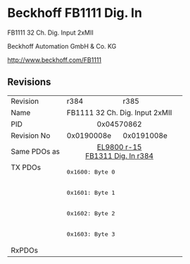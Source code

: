 # Beckhoff FB1111 Dig. In

FB1111 32 Ch. Dig. Input 2xMII

Beckhoff Automation GmbH & Co. KG

http://www.beckhoff.com/FB1111

## Revisions
<table>
<tr >
<td>Revision</td>
<td>r384</td>
<td>r385</td>
</tr>
<tr >
<td>Name</td>
<td colspan=2 align="center">FB1111 32 Ch. Dig. Input 2xMII</td>
</tr>
<tr >
<td>PID</td>
<td colspan=2 align="center">0x04570862</td>
</tr>
<tr >
<td>Revision No</td>
<td>0x0190008e</td>
<td>0x0191008e</td>
</tr>
<tr >
<td>Same PDOs as</td>
<td colspan=2 align="center"><a href="EL9800">EL9800 r-15</a><br/><a href="FB1311+Dig.+In">FB1311 Dig. In r384</a></td>
</tr>
<tr class="txpdo">
<td rowspan=4 valign=top>TX PDOs</td>
<td colspan=2 align="left"><pre>0x1600: Byte 0</pre></td>
<td></td>
</tr>
<tr class="txpdo">
<td colspan=2 align="left"><pre>0x1601: Byte 1</pre></td>
</tr>
<tr class="txpdo">
<td colspan=2 align="left"><pre>0x1602: Byte 2</pre></td>
</tr>
<tr class="txpdo">
<td colspan=2 align="left"><pre>0x1603: Byte 3</pre></td>
</tr>
<tr >
<td>RxPDOs</td>
<td colspan=2 align="left"></td>
</tr>
</table>
